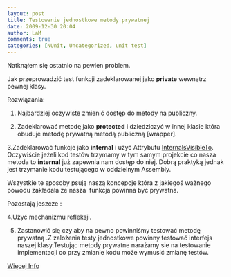 ```yaml
---
layout: post
title: Testowanie jednostkowe metody prywatnej
date: 2009-12-30 20:04
author: LaM
comments: true
categories: [NUnit, Uncategorized, unit test]
---
```

Natknąłem się ostatnio na pewien problem.

Jak przeprowadzić test funkcji zadeklarowanej jako <strong>private</strong> wewnątrz pewnej klasy.

Rozwiązania:

1. Najbardziej oczywiste zmienić dostęp do metody na publiczny.

2. Zadeklarować metodę jako <strong>protected</strong> i dziedziczyć w innej klasie która obuduje metodę prywatną metodą publiczną [wrapper].

3.Zadeklarować funkcje jako <strong>internal</strong> i użyć Attrybutu <a href="http://devlicio.us/blogs/derik_whittaker/archive/2007/04/09/internalsvisibleto-testing-internal-methods-in-net-2-0.aspx">InternalsVisibleTo</a>. Oczywiście jeżeli kod testów trzymamy w tym samym projekcie co nasza metoda to <strong>internal</strong> już zapewnia nam dostęp do niej. Dobrą praktyką jednak jest trzymanie kodu testującego w oddzielnym Assembly.

Wszystkie te sposoby psują naszą koncepcje która z jakiegoś ważnego powodu zakładała że nasza  funkcja powinna być prywatna.

Pozostają jeszcze :

4.Użyć mechanizmu refleksji.

5. Zastanowić się czy aby na pewno powinniśmy testować metodę prywatną .Z zalożenia testy jednostkowe powinny testować interfejs naszej klasy.Testując metody prywatne narażamy sie na testowanie implementacji co przy zmianie kodu może wymusić zmianę testów.

<a href="http://www.codeproject.com/KB/cs/testnonpublicmembers.aspx">Więcej Info</a>
